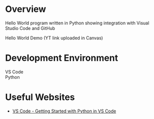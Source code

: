 # Overview

Hello World program written in Python showing integration with Visual Studio Code and GitHub

Hello World Demo (YT link uploaded in Canvas)

# Development Environment

VS Code<br>
Python

# Useful Websites

* [VS Code - Getting Started with Python in VS Code](https://code.visualstudio.com/docs/python/python-tutorial)
